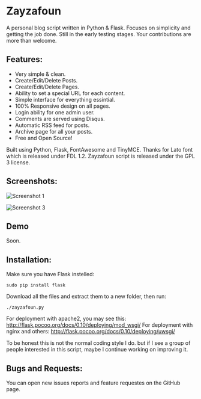 # Zayzafoun

A personal blog script written in Python & Flask. Focuses on simplicity and getting the job done. Still in the early testing stages. Your contributions are more than welcome.

## Features:

* Very simple & clean.
* Create/Edit/Delete Posts.
* Create/Edit/Delete Pages.
* Ability to set a special URL for each content.
* Simple interface for everything essintial.
* 100% Responsive design on all pages.
* Login ability for one admin user.
* Comments are served using Disqus.
* Automatic RSS feed for posts.
* Archive page for all your posts.
* Free and Open Source!

Built using Python, Flask, FontAwesome and TinyMCE. Thanks for Lato font which is released under FDL 1.2. Zayzafoun script is released under the GPL 3 license.

## Screenshots:


![Screenshot 1](http://i.imgur.com/dXA64DB.png)


![Screenshot 3](http://i.imgur.com/v1ipKOO.png)


## Demo

Soon.

## Installation:

Make sure you have Flask instelled:

    sudo pip install flask

Download all the files and extract them to a new folder, then run:

    ./zayzafoun.py

For deployment with apache2, you may see this: http://flask.pocoo.org/docs/0.10/deploying/mod_wsgi/ For deployment with nginx and others: http://flask.pocoo.org/docs/0.10/deploying/uwsgi/

To be honest this is not the normal coding style I do. but if I see a group of people interested in this script, maybe I continue working on improving it.

## Bugs and Requests:

You can open new issues reports and feature requestes on the GitHub page.
